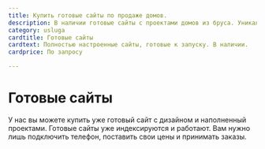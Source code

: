 ```yaml
---
title: Купить готовые сайты по продаже домов.
description: В наличии готовые сайты с проектами домов из бруса. Уникальный дизайн. Строительные сайты деревянного домостроения. Готовый бизнес на продажу.
category: usluga
cardtitle: Готовые сайты
cardtext: Полностью настроенные сайты, готовые к запуску. В наличии.
cardprice: По запросу

---
```


# Готовые сайты

У нас вы можете купить уже готовый сайт с дизайном и наполненный проектами. Готовые сайты уже индексируются и работают. Вам нужно лишь подключить телефон, поставить свои цены и принимать заказы.


